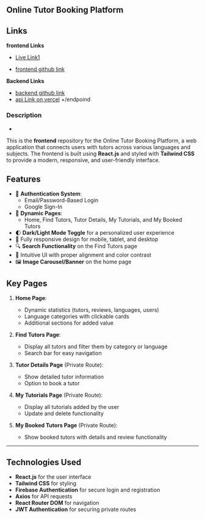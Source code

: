 
## Online Tutor Booking Platform

## Links

**frontend Links**

- [Live Link1](https://gorgeous-shortbread-b2c9fe.netlify.app/)

- [frontend github link](https://github.com/kawsar334/client_Language-Exchange_Online-Tutor-Booking)

**Backend Links**
- [backend github link](https://github.com/kawsar334/server-Language-Exchange---Online-Tutor-Booking-Platform)
- [api Link on vercel](https://server-wheat-xi.vercel.app/) +/endpoind 

### Description
- 
This is the **frontend** repository for the Online Tutor Booking Platform, a web application that connects users with tutors across various languages and subjects. The frontend is built using **React.js** and styled with **Tailwind CSS** to provide a modern, responsive, and user-friendly interface.

## **Features**
- 🔑 **Authentication System**:
  - Email/Password-Based Login
  - Google Sign-In
- 🌟 **Dynamic Pages**:
  - Home, Find Tutors, Tutor Details, My Tutorials, and My Booked Tutors
- 🌓 **Dark/Light Mode Toggle** for a personalized user experience
- 📱 Fully responsive design for mobile, tablet, and desktop
- 🔍 **Search Functionality** on the Find Tutors page
- 🎨 Intuitive UI with proper alignment and color contrast
- 🖼️ **Image Carousel/Banner** on the home page

## **Key Pages**
1. **Home Page**:
   - Dynamic statistics (tutors, reviews, languages, users)
   - Language categories with clickable cards
   - Additional sections for added value

2. **Find Tutors Page**:
   - Display all tutors and filter them by category or language
   - Search bar for easy navigation

3. **Tutor Details Page** (Private Route):
   - Show detailed tutor information
   - Option to book a tutor

4. **My Tutorials Page** (Private Route):
   - Display all tutorials added by the user
   - Update and delete functionality

5. **My Booked Tutors Page** (Private Route):
   - Show booked tutors with details and review functionality

---

## **Technologies Used**
- **React.js** for the user interface
- **Tailwind CSS** for styling
- **Firebase Authentication** for secure login and registration
- **Axios** for API requests
- **React Router DOM** for navigation
- **JWT Authentication** for securing private routes




